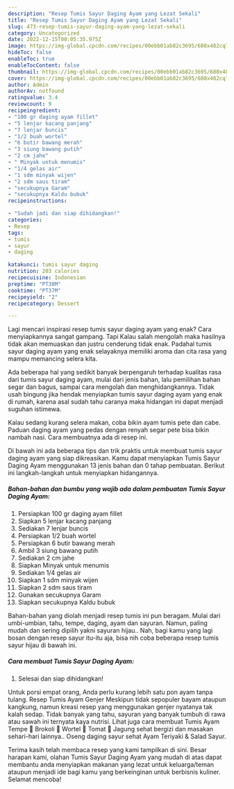 ```yaml
---
description: "Resep Tumis Sayur Daging Ayam yang Lezat Sekali"
title: "Resep Tumis Sayur Daging Ayam yang Lezat Sekali"
slug: 473-resep-tumis-sayur-daging-ayam-yang-lezat-sekali
category: Uncategorized
date: 2022-12-15T00:05:35.975Z
image: https://img-global.cpcdn.com/recipes/00ebb01ab82c3695/680x482cq70/tumis-sayur-daging-ayam-foto-resep-utama.jpg
hideToc: false
enableToc: true
enableTocContent: false
thumbnail: https://img-global.cpcdn.com/recipes/00ebb01ab82c3695/680x482cq70/tumis-sayur-daging-ayam-foto-resep-utama.jpg
cover: https://img-global.cpcdn.com/recipes/00ebb01ab82c3695/680x482cq70/tumis-sayur-daging-ayam-foto-resep-utama.jpg
author: Admin
authorAv: notfound
ratingvalue: 3.4
reviewcount: 9
recipeingredient:
- "100 gr daging ayam fillet"
- "5 lenjar kacang panjang"
- "7 lenjar buncis"
- "1/2 buah wortel"
- "6 butir bawang merah"
- "3 siung bawang putih"
- "2 cm jahe"
- " Minyak untuk menumis"
- "1/4 gelas air"
- "1 sdm minyak wijen"
- "2 sdm saus tiram"
- "secukupnya Garam"
- "secukupnya Kaldu bubuk"
recipeinstructions:

- "Sudah jadi dan siap dihidangkan!"
categories:
- Resep
tags:
- tumis
- sayur
- daging

katakunci: tumis sayur daging 
nutrition: 203 calories
recipecuisine: Indonesian
preptime: "PT38M"
cooktime: "PT37M"
recipeyield: "2"
recipecategory: Dessert

---
```



Lagi mencari inspirasi resep tumis sayur daging ayam yang enak? Cara menyiapkannya sangat gampang. Tapi Kalau salah mengolah maka hasilnya tidak akan memuaskan dan justru cenderung tidak enak. Padahal tumis sayur daging ayam yang enak selayaknya memiliki aroma dan cita rasa yang mampu memancing selera kita.


Ada beberapa hal yang sedikit banyak berpengaruh terhadap kualitas rasa dari tumis sayur daging ayam, mulai dari jenis bahan, lalu pemilihan bahan segar dan bagus, sampai cara mengolah dan menghidangkannya. Tidak usah bingung jika hendak menyiapkan tumis sayur daging ayam yang enak di rumah, karena asal sudah tahu caranya maka hidangan ini dapat menjadi suguhan istimewa.

Kalau sedang kurang selera makan, coba bikin ayam tumis pete dan cabe. Paduan daging ayam yang pedas dengan renyah segar pete bisa bikin nambah nasi. Cara membuatnya ada di resep ini.


Di bawah ini ada beberapa tips dan trik praktis untuk membuat tumis sayur daging ayam yang siap dikreasikan. Kamu dapat menyiapkan Tumis Sayur Daging Ayam menggunakan 13 jenis bahan dan 0 tahap pembuatan. Berikut ini langkah-langkah untuk menyiapkan hidangannya.

<!--inarticleads1-->

##### Bahan-bahan dan bumbu yang wajib ada dalam pembuatan Tumis Sayur Daging Ayam:

1. Persiapkan 100 gr daging ayam fillet
1. Siapkan 5 lenjar kacang panjang
1. Sediakan 7 lenjar buncis
1. Persiapkan 1/2 buah wortel
1. Persiapkan 6 butir bawang merah
1. Ambil 3 siung bawang putih
1. Sediakan 2 cm jahe
1. Siapkan  Minyak untuk menumis
1. Sediakan 1/4 gelas air
1. Siapkan 1 sdm minyak wijen
1. Siapkan 2 sdm saus tiram
1. Gunakan secukupnya Garam
1. Siapkan secukupnya Kaldu bubuk


Bahan-bahan yang diolah menjadi resep tumis ini pun beragam. Mulai dari umbi-umbian, tahu, tempe, daging, ayam dan sayuran. Namun, paling mudah dan sering dipilih yakni sayuran hijau.. Nah, bagi kamu yang lagi bosan dengan resep sayur itu-itu aja, bisa nih coba beberapa resep tumis sayur hijau di bawah ini. 

<!--inarticleads2-->

##### Cara membuat Tumis Sayur Daging Ayam:


1. Selesai dan siap dihidangkan!

Untuk porsi empat orang, Anda perlu kurang lebih satu pon ayam tanpa tulang. Resep Tumis Ayam Genjer Meskipun tidak sepopuler bayam ataupun kangkung, namun kreasi resep yang menggunakan genjer nyatanya tak kalah sedap. Tidak banyak yang tahu, sayuran yang banyak tumbuh di rawa atau sawah ini ternyata kaya nutrisi. Lihat juga cara membuat Tumis Ayam Tempe 🥦 Brokoli 🥕 Wortel 🍅 Tomat 🌽 Jagung sehat bergizi dan masakan sehari-hari lainnya.. Oseng daging sayur sehat Ayam Teriyaki &amp; Salad Sayur. 

Terima kasih telah membaca resep yang kami tampilkan di sini. Besar harapan kami, olahan Tumis Sayur Daging Ayam yang mudah di atas dapat membantu anda menyiapkan makanan yang lezat untuk keluarga/teman ataupun menjadi ide bagi kamu yang berkeinginan untuk berbisnis kuliner. Selamat mencoba!
